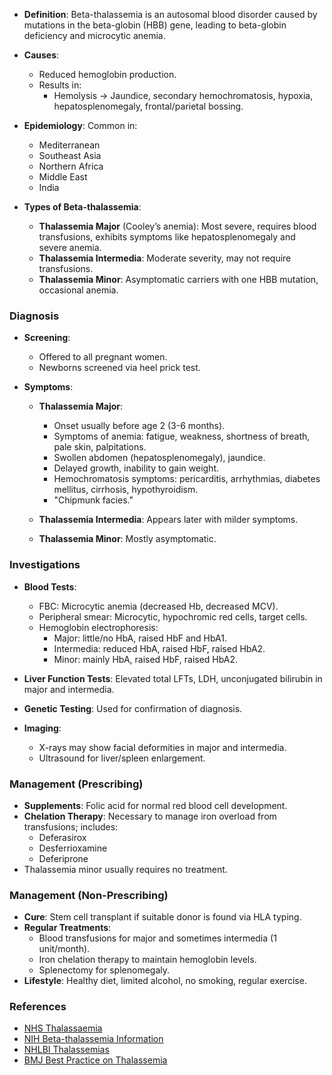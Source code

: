 - **Definition**: Beta-thalassemia is an autosomal blood disorder caused by mutations in the beta-globin (HBB) gene, leading to beta-globin deficiency and microcytic anemia.

- **Causes**: 
  - Reduced hemoglobin production.
  - Results in:
    - Hemolysis → Jaundice, secondary hemochromatosis, hypoxia, hepatosplenomegaly, frontal/parietal bossing.

- **Epidemiology**: Common in:
  - Mediterranean
  - Southeast Asia
  - Northern Africa
  - Middle East
  - India

- **Types of Beta-thalassemia**:
  - **Thalassemia Major** (Cooley’s anemia): Most severe, requires blood transfusions, exhibits symptoms like hepatosplenomegaly and severe anemia.
  - **Thalassemia Intermedia**: Moderate severity, may not require transfusions.
  - **Thalassemia Minor**: Asymptomatic carriers with one HBB mutation, occasional anemia.

### Diagnosis

- **Screening**:
  - Offered to all pregnant women.
  - Newborns screened via heel prick test.

- **Symptoms**:
  - **Thalassemia Major**:
    - Onset usually before age 2 (3-6 months).
    - Symptoms of anemia: fatigue, weakness, shortness of breath, pale skin, palpitations.
    - Swollen abdomen (hepatosplenomegaly), jaundice.
    - Delayed growth, inability to gain weight.
    - Hemochromatosis symptoms: pericarditis, arrhythmias, diabetes mellitus, cirrhosis, hypothyroidism.
    - "Chipmunk facies."
  
  - **Thalassemia Intermedia**: Appears later with milder symptoms.
  
  - **Thalassemia Minor**: Mostly asymptomatic.

### Investigations

- **Blood Tests**:
  - FBC: Microcytic anemia (decreased Hb, decreased MCV).
  - Peripheral smear: Microcytic, hypochromic red cells, target cells.
  - Hemoglobin electrophoresis: 
    - Major: little/no HbA, raised HbF and HbA1.
    - Intermedia: reduced HbA, raised HbF, raised HbA2.
    - Minor: mainly HbA, raised HbF, raised HbA2.
  
- **Liver Function Tests**: Elevated total LFTs, LDH, unconjugated bilirubin in major and intermedia.

- **Genetic Testing**: Used for confirmation of diagnosis.

- **Imaging**:
  - X-rays may show facial deformities in major and intermedia.
  - Ultrasound for liver/spleen enlargement.

### Management (Prescribing)

- **Supplements**: Folic acid for normal red blood cell development.
- **Chelation Therapy**: Necessary to manage iron overload from transfusions; includes:
  - Deferasirox
  - Desferrioxamine
  - Deferiprone
- Thalassemia minor usually requires no treatment.

### Management (Non-Prescribing)

- **Cure**: Stem cell transplant if suitable donor is found via HLA typing.
- **Regular Treatments**:
  - Blood transfusions for major and sometimes intermedia (1 unit/month).
  - Iron chelation therapy to maintain hemoglobin levels.
  - Splenectomy for splenomegaly.
- **Lifestyle**: Healthy diet, limited alcohol, no smoking, regular exercise.

### References
- [NHS Thalassaemia](https://www.nhs.uk/conditions/thalassaemia/)
- [NIH Beta-thalassemia Information](https://rarediseases.info.nih.gov/diseases/871/beta-thalassemia)
- [NHLBI Thalassemias](https://www.nhlbi.nih.gov/health-topics/thalassemias)
- [BMJ Best Practice on Thalassemia](https://bestpractice.bmj.com/topics/en-gb/251)